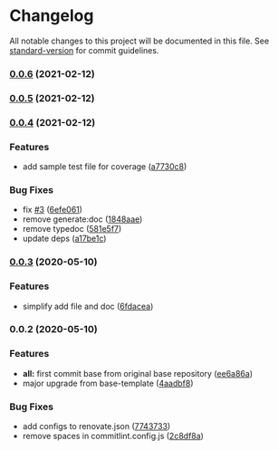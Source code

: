 # Changelog

All notable changes to this project will be documented in this file. See [standard-version](https://github.com/conventional-changelog/standard-version) for commit guidelines.

### [0.0.6](https://gitlab.com/senti-techlabs/templates/base-template/compare/v0.0.5...v0.0.6) (2021-02-12)

### [0.0.5](https://gitlab.com/senti-techlabs/templates/base-template/compare/v0.0.4...v0.0.5) (2021-02-12)

### [0.0.4](https://gitlab.com/senti-techlabs/templates/base-template/compare/v0.0.3...v0.0.4) (2021-02-12)


### Features

* add sample test file for coverage ([a7730c8](https://gitlab.com/senti-techlabs/templates/base-template/commit/a7730c8828d0605cc4bab805208b42033be65cea))


### Bug Fixes

* fix [#3](https://gitlab.com/senti-techlabs/templates/base-template/issues/3) ([6efe061](https://gitlab.com/senti-techlabs/templates/base-template/commit/6efe0611a7b21013cbe6052a925ef85cc5c9cc94))
* remove generate:doc ([1848aae](https://gitlab.com/senti-techlabs/templates/base-template/commit/1848aaecf511c520e36fa07c77d2d071a6a0bc9b))
* remove typedoc ([581e5f7](https://gitlab.com/senti-techlabs/templates/base-template/commit/581e5f74480c3be3d42c0bcf34dfc0677d9dac10))
* update deps ([a17be1c](https://gitlab.com/senti-techlabs/templates/base-template/commit/a17be1c65921e34757171a6de139010b9a0a4c81))

### [0.0.3](https://gitlab.com/senti-techlabs/templates/base-template/compare/v0.0.2...v0.0.3) (2020-05-10)


### Features

* simplify add file and doc ([6fdacea](https://gitlab.com/senti-techlabs/templates/base-template/commit/6fdaceae791a9fd6a26fcaa9b2cec1c066f8ebab))

### 0.0.2 (2020-05-10)


### Features

* **all:** first commit base from original base repository ([ee6a86a](https://gitlab.com/senti-techlabs/templates/base-template/commit/ee6a86a9101d24db74d462f2848c978fbccb92d0))
* major upgrade from base-template ([4aadbf8](https://gitlab.com/senti-techlabs/templates/base-template/commit/4aadbf8a8a83acd081fe01e623115bf135e886af))


### Bug Fixes

* add configs to renovate.json ([7743733](https://gitlab.com/senti-techlabs/templates/base-template/commit/774373322bda15707a2c61b7323d22c068478816))
* remove spaces in commitlint.config.js ([2c8df8a](https://gitlab.com/senti-techlabs/templates/base-template/commit/2c8df8a25914049dcc5df09c4ebd621730a6ae3e))
